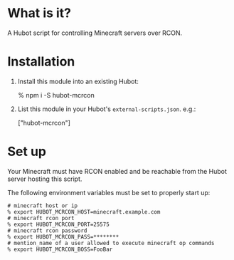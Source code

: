# What is it?

A Hubot script for controlling Minecraft servers over RCON.

# Installation

1. Install this module into an existing Hubot:

    % npm i -S hubot-mcrcon

1. List this module in your Hubot's `external-scripts.json`.  e.g.:

    ["hubot-mcrcon"]

# Set up

Your Minecraft must have RCON enabled and be reachable from
the Hubot server hosting this script.

The following environment variables must be set to properly
start up:

    # minecraft host or ip
    % export HUBOT_MCRCON_HOST=minecraft.example.com
    # minecraft rcon port
    % export HUBOT_MCRCON_PORT=25575
    # minecraft rcon password
    % export HUBOT_MCRCON_PASS=********
    # mention_name of a user allowed to execute minecraft op commands
    % export HUBOT_MCRCON_BOSS=FooBar
